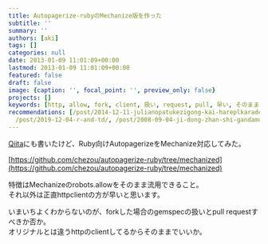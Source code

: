 ```yaml
---
title: Autopagerize-rubyのMechanize版を作った
subtitle: ''
summary: ''
authors: [aki]
tags: []
categories: null
date: 2013-01-09 11:01:09+00:00
lastmod: 2013-01-09 11:01:09+00:00
featured: false
draft: false
image: {caption: '', focal_point: '', preview_only: false}
projects: []
keywords: [http, allow, fork, client, 扱い, request, pull, 早い, そのまま, オリジナル]
recommendations: [/post/2014-12-11-julianopatukezigong-kai-hareplkaradekiru-number-juliaac-number-julialang/,
  /post/2019-12-04-r-and-td/, /post/2008-09-04-ji-dong-zhan-shi-gandamuthe-origin-16-17/]
---
```

[Qiita](http://qiita.com/items/ce9a52030aad51591121)にも書いたけど、Ruby向けAutopagerizeをMechanize対応してみた。

[https://github.com/chezou/autopagerize-ruby/tree/mechanized](https://github.com/chezou/autopagerize-ruby/tree/mechanized)

特徴はMechanizeのrobots.allowをそのまま流用できること。  
それ以外は正直httpclientの方が早いと思います。

いまいちよくわからないのが、forkした場合のgemspecの扱いとpull requestすべきか否か。  
オリジナルとは違うhttpのclientしてるからそのままでいいか。


